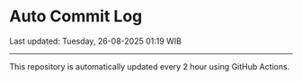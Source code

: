 # Auto Commit Log

Last updated: Tuesday, 26-08-2025 01:19 WIB

---

This repository is automatically updated every 2 hour using GitHub Actions.
